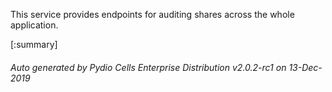 






This service provides endpoints for auditing shares across the whole application.

[:summary]

###### Auto generated by Pydio Cells Enterprise Distribution v2.0.2-rc1 on 13-Dec-2019
